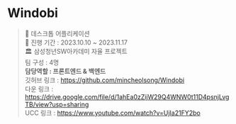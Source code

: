 # Windobi
> 📱 데스크톱 어플리케이션  
📆 진행 기간 : 2023.10.10 ~ 2023.11.17  
🏛 삼성청년SW아카데미 자율 프로젝트  
팀 구성 :  4명  
**담당역할 : 프론트엔드 & 백엔드**  
깃허브 링크 : https://github.com/mincheolsong/Windobi  
다운 링크 : https://drive.google.com/file/d/1ahEa0zZijW29Q4WNW0t11D4psnjLvgTB/view?usp=sharing  
UCC 링크 : https://www.youtube.com/watch?v=UjIa21FY2bo
>

